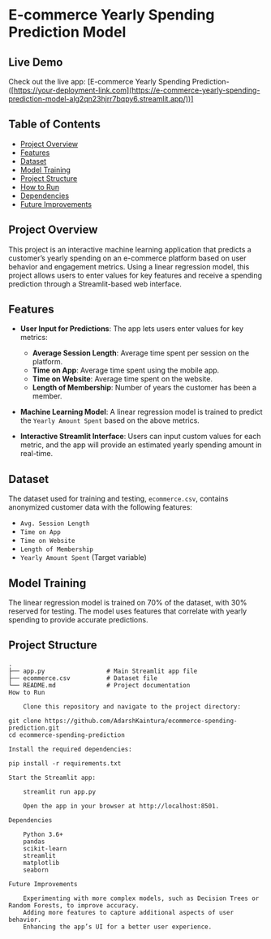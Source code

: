 # E-commerce Yearly Spending Prediction Model
## Live Demo
Check out the live app: [E-commerce Yearly Spending Prediction-([https://your-deployment-link.com](https://e-commerce-yearly-spending-prediction-model-alg2qn23hjrr7bqpy6.streamlit.app/))]
## Table of Contents
- [Project Overview](#project-overview)
- [Features](#features)
- [Dataset](#dataset)
- [Model Training](#model-training)
- [Project Structure](#project-structure)
- [How to Run](#how-to-run)
- [Dependencies](#dependencies)
- [Future Improvements](#future-improvements)

## Project Overview
This project is an interactive machine learning application that predicts a customer’s yearly spending on an e-commerce platform based on user behavior and engagement metrics. Using a linear regression model, this project allows users to enter values for key features and receive a spending prediction through a Streamlit-based web interface.

## Features
- **User Input for Predictions**: The app lets users enter values for key metrics:
  - **Average Session Length**: Average time spent per session on the platform.
  - **Time on App**: Average time spent using the mobile app.
  - **Time on Website**: Average time spent on the website.
  - **Length of Membership**: Number of years the customer has been a member.

- **Machine Learning Model**: A linear regression model is trained to predict the `Yearly Amount Spent` based on the above metrics.

- **Interactive Streamlit Interface**: Users can input custom values for each metric, and the app will provide an estimated yearly spending amount in real-time.

## Dataset
The dataset used for training and testing, `ecommerce.csv`, contains anonymized customer data with the following features:
- `Avg. Session Length`
- `Time on App`
- `Time on Website`
- `Length of Membership`
- `Yearly Amount Spent` (Target variable)

## Model Training
The linear regression model is trained on 70% of the dataset, with 30% reserved for testing. The model uses features that correlate with yearly spending to provide accurate predictions.

## Project Structure
```plaintext
.
├── app.py                 # Main Streamlit app file
├── ecommerce.csv          # Dataset file
└── README.md              # Project documentation
How to Run

    Clone this repository and navigate to the project directory:

git clone https://github.com/AdarshKaintura/ecommerce-spending-prediction.git
cd ecommerce-spending-prediction

Install the required dependencies:

pip install -r requirements.txt

Start the Streamlit app:

    streamlit run app.py

    Open the app in your browser at http://localhost:8501.

Dependencies

    Python 3.6+
    pandas
    scikit-learn
    streamlit
    matplotlib
    seaborn

Future Improvements

    Experimenting with more complex models, such as Decision Trees or Random Forests, to improve accuracy.
    Adding more features to capture additional aspects of user behavior.
    Enhancing the app’s UI for a better user experience.
